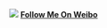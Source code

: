 ![](http://tp4.sina.cn/1994914167/180/5650638007/1)
**[Follow Me On Weibo](http://weibo.com/xummer)**
